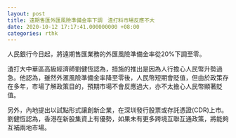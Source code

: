 ```yaml
---
layout: post
title: 遠期售匯外匯風險準備金率下調　渣打料市場反應不大
date: 2020-10-12 17:17:41.000000000 +08:00
categories: rthk
---
```


人民銀行今日起，將遠期售匯業務的外匯風險準備金率從20%下調至零。

渣打大中華區高級經濟師劉健恆認為，措施的推出是因為人行擔心人民幣升勢過急。他認為，雖然外滙風險準備金率降至零後，人民幣短期會貶值，但由於政策存在多年，市場了解政策目的，預期市場不會反應過大，亦不太擔心人民幣顯著貶值。

另外，內地提出以試點形式讓創新企業，在深圳發行股票或存託憑證(CDR)上市。劉健恆認為，香港在新股集資上有優勢，如果未有更多跨境互聯互通政策，將能夠互補兩地市場。

